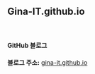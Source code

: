 ## Gina-IT.github.io
<br/>

#### GitHub 블로그  
**블로그 주소:** [gina-it.github.io](https://gina-it.github.io/)

